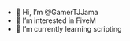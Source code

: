 - 👋 Hi, I’m @GamerTJJama
- 👀 I’m interested in FiveM
- 🌱 I’m currently learning scripting

<!---
GamerTJJama/GamerTJJama is a ✨ special ✨ repository because its `README.md` (this file) appears on your GitHub profile.
You can click the Preview link to take a look at your changes.
--->
